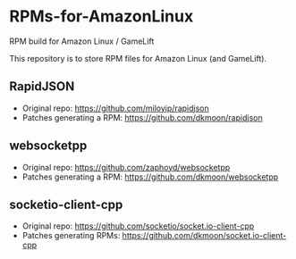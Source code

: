 # RPMs-for-AmazonLinux
RPM build for Amazon Linux / GameLift

This repository is to store RPM files for Amazon Linux (and GameLift).


## RapidJSON

* Original repo: https://github.com/miloyip/rapidjson
* Patches generating a RPM: https://github.com/dkmoon/rapidjson

## websocketpp

* Original repo: https://github.com/zaphoyd/websocketpp
* Patches generating a RPM: https://github.com/dkmoon/websocketpp

## socketio-client-cpp

* Original repo: https://github.com/socketio/socket.io-client-cpp
* Patches generating RPMs: https://github.com/dkmoon/socket.io-client-cpp
